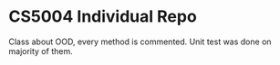 # CS5004 Individual Repo
Class about OOD, every method is commented. Unit test was done on majority of them.
